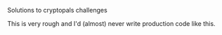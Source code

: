 Solutions to cryptopals challenges

This is very rough and I'd (almost) never write production code like this.
